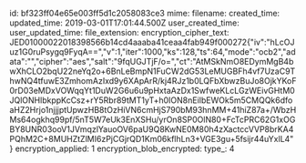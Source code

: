 id: bf323ff04e65e003ff5d1c2058083ce3
mime: 
filename: 
created_time: 
updated_time: 2019-03-01T17:01:44.500Z
user_created_time: 
user_updated_time: 
file_extension: 
encryption_cipher_text: JED01000022018398566b14cd4aaaba41ceaa4fab949f000272{"iv":"hLcOJuz1G0ruPsygq9FyqA==","v":1,"iter":1000,"ks":128,"ts":64,"mode":"ocb2","adata":"","cipher":"aes","salt":"9fqUGJTjF/o=","ct":"AtMSkNmO8EDymMgB4bwXhCLO2bqU22neYq2o+6BnLeBmpN1FuCW2dG53LeMUGBFh4vf7UzaC9ThwNQ4tfuwE3ZmhomAzIxd9y6XApArR/kj4RJz1b0LQFbXbwzBuJo8OjkYKoF0rD03eMDxVOWqqYt1DuW2G6u6u9pHxtaAzDx1SwfweKLcLGzWEivGHtM0JQlONHlbkppKcCsz+rY5Rbr89tMT1yT+h0ION8nEiIbEWOk5m5CMQQk6dfoaHZ2Hrjo1njjjptUpwzHB8tOzHiVN6cmHjS790bM93hnMM+41hiZ87a+/WbzHMs64ogkhq99pf/5nT5W7eUk3EnXSHu/yrOn8SP0OlN80+FcTcPRC62G1xOGBY8UNR03ooV1JVmqzlYauoOV6paU9Q8KwNE0M80h4zXactccVVP8brKA4PQhM2C+8MUHZtZlMI6zPjCGjrQD1Km06kflhLn3+VGE3gu+5fsijr44uYxlL4"}
encryption_applied: 1
encryption_blob_encrypted: 
type_: 4